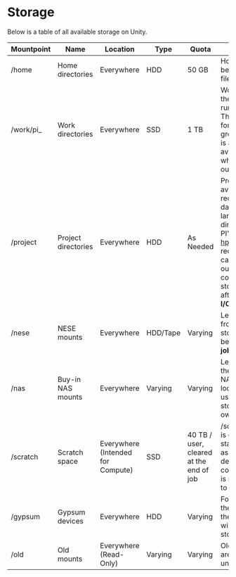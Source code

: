 # Storage

Below is a table of all available storage on Unity.

| Mountpoint | Name                | Location                          | Type     | Quota                                   | Description                                                                                                                                                                                                                                                                                                                                                                              |
| ---------- | ------------------- | --------------------------------- | -------- | --------------------------------------- | ---------------------------------------------------------------------------------------------------------------------------------------------------------------------------------------------------------------------------------------------------------------------------------------------------------------------------------------------------------------------------------------- |
| /home      | Home directories    | Everywhere                        | HDD      | 50 GB                                   | Home directories should be used only for user init files.                                                                                                                                                                                                 
| /work/pi_      | Work directories    | Everywhere                        | SSD      | 1 TB                                  | Work should be used as the primary location for running cluster jobs. This is a shared folder for all users in the PI group. /work/username, is a legacy directory available to older users which is being phased out.
| /project  | Project directories | Everywhere                        | HDD      | As Needed                                 | Project directories are available to PI's upon request. Good for large dataset storage or any larger storage that is not directly used for job I/O. PI's should e-mail hpc@umass.edu to request. A common use case is generating job output in /work and copying to permanent storage in /project afterwards. **Not for job I/O**                                                                                 |
| /nese      | NESE mounts         | Everywhere                        | HDD/Tape | Varying                                 | Legacy images available from the northeast storage exchange can be found here. **Not for job I/O**                                                                                                          |
| /nas       | Buy-in NAS mounts   | Everywhere                        | Varying  | Varying                                 | Legacy location where the mounts for buy-in NAS hardware are located on Unity. For users who purchased storage nodes for their own use on Unity only.                                                                                                                                                                                                                                    |
| /scratch   | Scratch space       | Everywhere (Intended for Compute) | SSD      | 40 TB / user, cleared at the end of job | /scratch/[nodeid]/[jobid] is created when a job is started. That folder is assigned to $TMP and deleted after the job is complete. This directory is not directly available to users. |
| /gypsum    | Gypsum devices      | Everywhere                        | HDD      | Varying                                 | For users migrating from the Gypsum cluster to the Unity clusters, you will find all your old storage here.                                                                                                                                                                                                                                                                              |
| /old       | Old mounts          | Everywhere (Read-Only)            | Varying  | Varying                                 | Old filesystems which are deprecated live here until they are deleted.                                                                                                                                                                                                                                                                                                                   |
